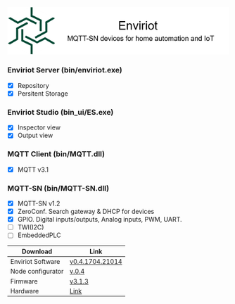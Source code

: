 ![Logo](logo.png)

### Enviriot Server (bin/enviriot.exe)
- [x] Repository
- [x] Persitent Storage

### Enviriot Studio (bin_ui/ES.exe)
- [x] Inspector view
- [x] Output view

### MQTT Client (bin/MQTT.dll)
- [x] MQTT v3.1

### MQTT-SN (bin/MQTT-SN.dll)
- [x] MQTT-SN v1.2
- [x] ZeroConf. Search gateway & DHCP for devices
- [x] GPIO. Digital inputs/outputs, Analog inputs, PWM, UART.
- [ ] TWI(I2C)
- [ ] EmbeddedPLC

Download | Link
---------|------
Enviriot Software | [v0.4.1704.21014](https://github.com/enviriot/enviriot.github.io/archive/bin.zip)
Node configurator | [v.0.4](https://github.com/enviriot/enviriot.github.io/archive/NodeConf.zip)
Firmware | [v3.1.3](https://github.com/X13home/X13.devices)
Hardware | [Link](https://github.com/X13home/X13.hardware)
